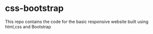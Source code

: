 # css-bootstrap
This repo contains the code for the basic responsive website built using html,css and Bootstrap

